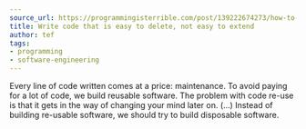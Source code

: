 ```yaml
---
source_url: https://programmingisterrible.com/post/139222674273/how-to-write-disposable-code-in-large-systems
title: Write code that is easy to delete, not easy to extend
author: tef
tags:
- programming
- software-engineering
---
```


Every line of code written comes at a price: maintenance. To avoid paying for a lot of code, we build reusable software. The problem with code re-use is that it gets in the way of changing your mind later on. (...) Instead of building re-usable software, we should try to build disposable software.
